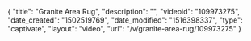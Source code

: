 {
    "title": "Granite Area Rug",
    "description": "",
    "videoid": "109973275",
    "date_created": "1502519769",
    "date_modified": "1516398337",
    "type": "captivate",
    "layout": "video",
    "url": "\/v\/granite-area-rug\/109973275"
}